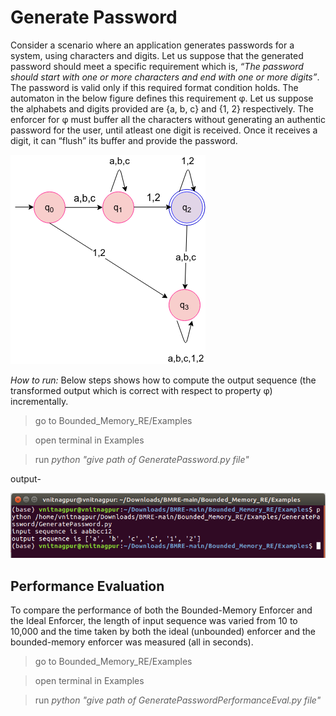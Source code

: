 # Generate Password
Consider a scenario where an application generates passwords for a system, using characters and digits. Let us suppose that the generated password should meet a specific requirement which is, *“The password should start with one or more characters and end with one or more digits”*. The password is valid only if this required format condition holds. The automaton in the below figure defines this requirement φ. Let us suppose the alphabets and digits provided are {a, b, c} and {1, 2} respectively. The enforcer for φ must buffer all the characters without generating an authentic password for the user, until atleast one digit is received. Once it receives a digit, it can “flush” its buffer and provide the password.

![This is an image](https://github.com/saumyashankarsinha/BMRE/blob/main/Images/password.png)

*How to run:*
Below steps shows how to compute the output sequence (the transformed output which is correct with respect to property φ) incrementally.

> go to Bounded_Memory_RE/Examples

> open terminal in Examples

> run *python "give path of GeneratePassword.py file"*

output-

![This is an image](https://github.com/saumyashankarsinha/BMRE/blob/main/Images/output.png)

## Performance Evaluation
To compare the performance of both the Bounded-Memory Enforcer and the Ideal Enforcer, the length of input sequence was varied from 10 to 10,000 and the time taken by both the ideal (unbounded) enforcer and the bounded-memory enforcer was measured (all in seconds). 

> go to Bounded_Memory_RE/Examples

> open terminal in Examples

> run *python "give path of GeneratePasswordPerformanceEval.py file"*



